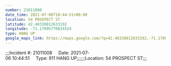```yaml
---
number: 21011008
date_time: 2021-07-06T10:44:51+00:00
location: 54 PROSPECT ST
latitude: 42.40330812633192
longitude: -71.17095770834524
type: HANG UP
google_maps_link: https://maps.google.com/?q=42.40330812633192,-71.17095770834524
---
```


;;;Incident #: 21011008     Date: 2021‐07‐06 10:44:51     Type: 911 HANG UP;;;;;;Location: 54 PROSPECT ST;;;
